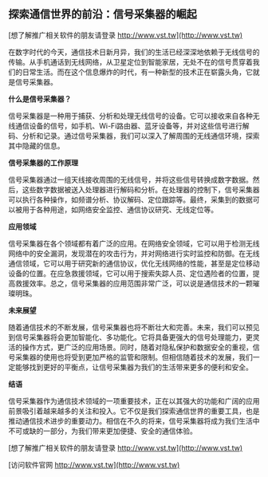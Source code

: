 ## **探索通信世界的前沿：信号采集器的崛起**

[想了解推广相关软件的朋友请登录 http://www.vst.tw](http://www.vst.tw)

在数字时代的今天，通信技术日新月异，我们的生活已经深深地依赖于无线信号的传输。从手机通话到无线网络，从卫星定位到智能家居，无处不在的信号贯穿着我们的日常生活。而在这个信息爆炸的时代，有一种新型的技术正在崭露头角，它就是信号采集器。

**什么是信号采集器？**

信号采集器是一种用于捕获、分析和处理无线信号的设备。它可以接收来自各种无线通信设备的信号，如手机、Wi-Fi路由器、蓝牙设备等，并对这些信号进行解码、分析和记录。通过信号采集器，我们可以深入了解周围的无线通信环境，探索其中隐藏的信息。

**信号采集器的工作原理**

信号采集器通过一组天线接收周围的无线信号，并将这些信号转换成数字数据。然后，这些数字数据被送入处理器进行解码和分析。在处理器的控制下，信号采集器可以执行各种操作，如频谱分析、协议解码、定位跟踪等。最终，采集到的数据可以被用于各种用途，如网络安全监控、通信协议研究、无线定位等。

**应用领域**

信号采集器在各个领域都有着广泛的应用。在网络安全领域，它可以用于检测无线网络中的安全漏洞，发现潜在的攻击行为，并对网络进行实时监控和防御。在无线通信领域，它可以用于研究新的通信协议，优化无线网络的性能，甚至是定位移动设备的位置。在应急救援领域，它可以用于搜索失踪人员、定位遇险者的位置，提高救援效率。总之，信号采集器的应用范围非常广泛，可以说是通信技术的一颗璀璨明珠。

**未来展望**

随着通信技术的不断发展，信号采集器也将不断壮大和完善。未来，我们可以预见到信号采集器将会更加智能化、多功能化。它将具备更强大的信号处理能力，更灵活的操作方式，更广泛的应用场景。同时，随着对隐私保护和数据安全的重视，信号采集器的使用也将受到更加严格的监管和限制。但相信随着技术的发展，我们一定能够找到更好的平衡点，让信号采集器为我们的生活带来更多的便利和安全。

**结语**

信号采集器作为通信技术领域的一项重要技术，正在以其强大的功能和广阔的应用前景吸引着越来越多的关注和投入。它不仅是我们探索通信世界的重要工具，也是推动通信技术进步的重要动力。相信在不久的将来，信号采集器将成为我们生活中不可或缺的一部分，为我们带来更加便捷、安全的通信体验。

[想了解推广相关软件的朋友请登录 http://www.vst.tw](http://www.vst.tw)


[访问软件官网 http://www.vst.tw](http://www.vst.tw)
